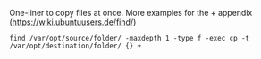 One-liner to copy files at once.
More examples for the + appendix (https://wiki.ubuntuusers.de/find/)
```shell
find /var/opt/source/folder/ -maxdepth 1 -type f -exec cp -t /var/opt/destination/folder/ {} +
```

